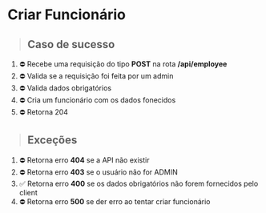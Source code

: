# Criar Funcionário

> ## Caso de sucesso

1. ⛔️ Recebe uma requisição do tipo **POST** na rota **/api/employee**
2. ⛔️ Valida se a requisição foi feita por um admin
4. ⛔️ Valida dados obrigatórios
5. ⛔️ Cria um funcionário com os dados fonecidos
6. ⛔️ Retorna 204

> ## Exceções

1. ⛔️ Retorna erro **404** se a API não existir
2. ⛔️ Retorna erro **403** se o usuário não for ADMIN
3. ✅ Retorna erro **400** se os dados obrigatórios não forem fornecidos pelo client
4. ⛔️ Retorna erro **500** se der erro ao tentar criar funcionário